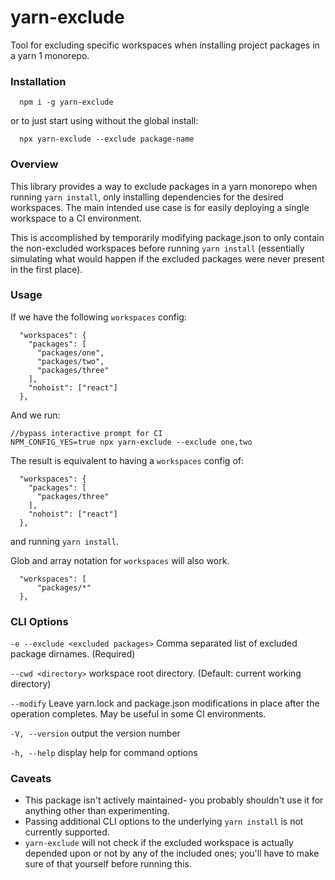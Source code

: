 # yarn-exclude
Tool for excluding specific workspaces when installing project packages in a yarn 1 monorepo.

### Installation

```
  npm i -g yarn-exclude
``` 
  or to just start using without the global install:
```
  npx yarn-exclude --exclude package-name
``` 



### Overview

This library provides a way to exclude packages in a yarn monorepo when running `yarn install`, only installing dependencies for the desired workspaces. The main intended use case is for easily deploying a single workspace to a CI environment.

This is accomplished by temporarily modifying package.json to only contain the non-excluded workspaces before running `yarn install` (essentially simulating what would happen if the excluded packages were never present in the first place). 



### Usage

If we have the following `workspaces` config:

```
  "workspaces": {
    "packages": [
      "packages/one",
      "packages/two",
      "packages/three"
    ],
    "nohoist": ["react"]
  },
```

And we run:

```
//bypass interactive prompt for CI
NPM_CONFIG_YES=true npx yarn-exclude --exclude one,two
```

The result is equivalent to having a `workspaces` config of:

```
  "workspaces": {
    "packages": [
      "packages/three"
    ],
    "nohoist": ["react"]
  },
```

and running `yarn install`.

Glob and array notation for `workspaces` will also work.

```
  "workspaces": [
      "packages/*"
  },
```



### CLI Options

`-e --exclude <excluded packages>` Comma separated list of excluded package
dirnames. (Required)

`--cwd <directory>` workspace root directory. (Default:
current working directory)

`--modify` Leave yarn.lock and package.json modifications in place after the operation completes. May be useful in some CI environments.

`-V, --version` output the version number

`-h, --help` display help for command options



### Caveats
* This package isn't actively maintained- you probably shouldn't use it for anything other than experimenting.
* Passing additional CLI options to the underlying `yarn install` is not currently supported.
* `yarn-exclude` will not check if the excluded workspace is actually depended upon or not by any of the included ones; you'll have to make sure of that yourself before running this.
